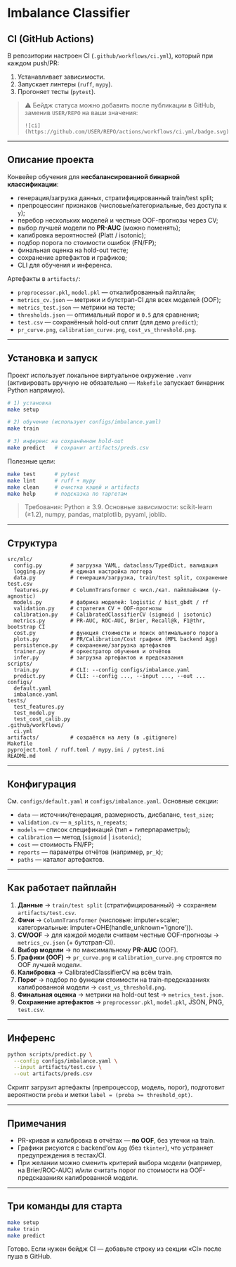 # Imbalance Classifier

## CI (GitHub Actions)

В репозитории настроен CI (`.github/workflows/ci.yml`), который при каждом push/PR:
1. Устанавливает зависимости.
2. Запускает линтеры (`ruff`, `mypy`).
3. Прогоняет тесты (`pytest`).

> ⚠️ Бейдж статуса можно добавить после публикации в GitHub, заменив `USER/REPO` на ваши значения:
>
> ```
> ![ci](https://github.com/USER/REPO/actions/workflows/ci.yml/badge.svg)
> ```

---

## Описание проекта

Конвейер обучения для **несбалансированной бинарной классификации**:
- генерация/загрузка данных, стратифицированный train/test split;
- препроцессинг признаков (числовые/категориальные, без доступа к `y`);
- перебор нескольких моделей и честные OOF-прогнозы через CV;
- выбор лучшей модели по **PR-AUC** (можно поменять);
- калибровка вероятностей (Platt / isotonic);
- подбор порога по стоимости ошибок (FN/FP);
- финальная оценка на hold-out тесте;
- сохранение артефактов и графиков;
- CLI для обучения и инференса.

Артефакты в `artifacts/`:
- `preprocessor.pkl`, `model.pkl` — откалиброванный пайплайн;
- `metrics_cv.json` — метрики и бутстрап-CI для всех моделей (OOF);
- `metrics_test.json` — метрики на тесте;
- `thresholds.json` — оптимальный порог и `0.5` для сравнения;
- `test.csv` — сохранённый hold-out сплит (для демо `predict`);
- `pr_curve.png`, `calibration_curve.png`, `cost_vs_threshold.png`.

---

## Установка и запуск

Проект использует локальное виртуальное окружение `.venv` (активировать вручную не обязательно — `Makefile` запускает бинарник Python напрямую).

```bash
# 1) установка
make setup

# 2) обучение (использует configs/imbalance.yaml)
make train

# 3) инференс на сохранённом hold-out
make predict   # сохранит artifacts/preds.csv
```

Полезные цели:
```bash
make test      # pytest
make lint      # ruff + mypy
make clean     # очистка кэшей и artifacts
make help      # подсказка по таргетам
```

> Требования: Python ≥ 3.9. Основные зависимости: scikit-learn (≥1.2), numpy, pandas, matplotlib, pyyaml, joblib.

---

## Структура

```
src/mlc/
  config.py         # загрузка YAML, dataclass/TypedDict, валидация
  logging.py        # единая настройка логгера
  data.py           # генерация/загрузка, train/test split, сохранение test.csv
  features.py       # ColumnTransformer с числ./кат. пайплайнами (y-agnostic)
  models.py         # фабрика моделей: logistic / hist_gbdt / rf
  validation.py     # стратегия CV + OOF-прогнозы
  calibration.py    # CalibratedClassifierCV (sigmoid | isotonic)
  metrics.py        # PR-AUC, ROC-AUC, Brier, Recall@k, F1@thr, bootstrap CI
  cost.py           # функция стоимости и поиск оптимального порога
  plots.py          # PR/Calibration/Cost графики (MPL backend Agg)
  persistence.py    # сохранение/загрузка артефактов
  trainer.py        # оркестратор обучения и отчётов
  infer.py          # загрузка артефактов и предсказания
scripts/
  train.py          # CLI: --config configs/imbalance.yaml
  predict.py        # CLI: --config ..., --input ..., --out ...
configs/
  default.yaml
  imbalance.yaml
tests/
  test_features.py
  test_model.py
  test_cost_calib.py
.github/workflows/
  ci.yml
artifacts/          # создаётся на лету (в .gitignore)
Makefile
pyproject.toml / ruff.toml / mypy.ini / pytest.ini
README.md
```

---

## Конфигурация

См. `configs/default.yaml` и `configs/imbalance.yaml`. Основные секции:
- `data` — источник/генерация, размерность, дисбаланс, `test_size`;
- `validation.cv` — `n_splits`, `n_repeats`;
- `models` — список спецификаций (тип + гиперпараметры);
- `calibration` — метод (`sigmoid` | `isotonic`);
- `cost` — стоимость FN/FP;
- `reports` — параметры отчётов (например, `pr_k`);
- `paths` — каталог артефактов.

---

## Как работает пайплайн

1. **Данные** → `train/test split` (стратифицированный) → сохраняем `artifacts/test.csv`.
2. **Фичи** → `ColumnTransformer` (числовые: imputer+scaler; категориальные: imputer+OHE(handle_unknown='ignore')).
3. **CV/OOF** → для каждой модели считаем честные OOF-прогнозы → `metrics_cv.json` (+ бутстрап-CI).
4. **Выбор модели** → по максимальному **PR-AUC** (OOF).
5. **Графики (OOF)** → `pr_curve.png` и `calibration_curve.png` строятся по OOF лучшей модели.
6. **Калибровка** → CalibratedClassifierCV на всём train.
7. **Порог** → подбор по функции стоимости на train-предсказаниях калиброванной модели → `cost_vs_threshold.png`.
8. **Финальная оценка** → метрики на hold-out test → `metrics_test.json`.
9. **Сохранение артефактов** → `preprocessor.pkl`, `model.pkl`, JSON, PNG, `test.csv`.

---

## Инференс

```bash
python scripts/predict.py \
  --config configs/imbalance.yaml \
  --input artifacts/test.csv \
  --out artifacts/preds.csv
```

Скрипт загрузит артефакты (препроцессор, модель, порог), подготовит вероятности `proba` и метки `label = (proba >= threshold_opt)`.

---

## Примечания

- PR-кривая и калибровка в отчётах — **по OOF**, без утечки на train.
- Графики рисуются с backend’ом `Agg` (без `tkinter`), что устраняет предупреждения в тестах/CI.
- При желании можно сменить критерий выбора модели (например, на Brier/ROC-AUC) и/или считать порог по стоимости на OOF-предсказаниях калиброванной модели.

---

## Три команды для старта

```bash
make setup
make train
make predict
```

Готово. Если нужен бейдж CI — добавьте строку из секции «CI» после пуша в GitHub.
